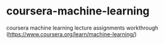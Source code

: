 # coursera-machine-learning
coursera machine learning lecture assignments workthrough  (https://www.coursera.org/learn/machine-learning/)
